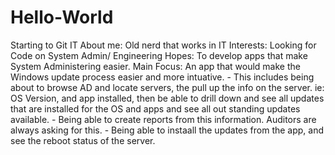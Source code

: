# Hello-World
Starting to Git IT
About me: Old nerd that works in IT
Interests: Looking for Code on System Admin/ Engineering
Hopes: To develop apps that make System Administering easier.
Main Focus: An app that would make the Windows update process easier and more intuative.
    - This includes being about to browse  AD and locate servers, the pull up the info on the server. ie: OS Version, and app installed, then be able to drill down and see all updates that are installed for the OS and apps and see all out standing updates available.
    - Being able to create reports from this information. Auditors are always asking for this.
    - Being able to instaall the updates from the app, and see the reboot status of the server.

